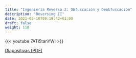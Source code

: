 ```yaml
---
title: "Ingeniería Reversa 2: Obfuscación y Deobfuscación"
description: "Reversing II"
date: 2021-05-10T09:19:42+01:00
draft: false
weight: 110
---
```


{{< youtube 7ATi5tanYWI >}}

[Diapositivas (PDF)](./reversing-2.pdf)


